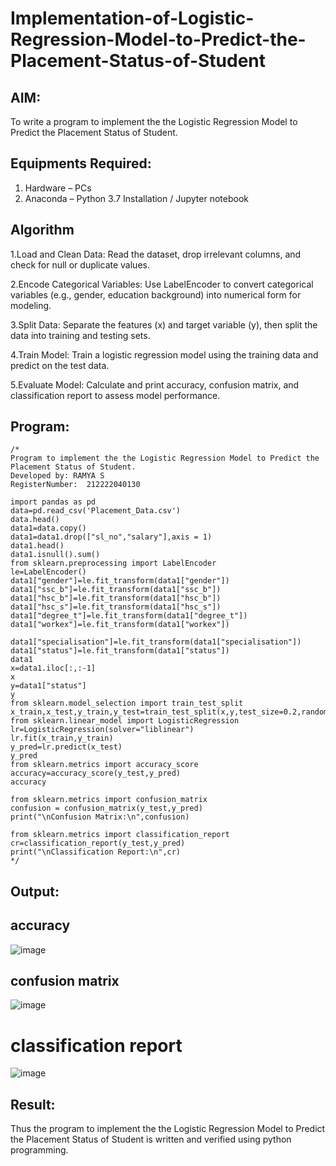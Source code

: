 # Implementation-of-Logistic-Regression-Model-to-Predict-the-Placement-Status-of-Student

## AIM:
To write a program to implement the the Logistic Regression Model to Predict the Placement Status of Student.

## Equipments Required:
1. Hardware – PCs
2. Anaconda – Python 3.7 Installation / Jupyter notebook

## Algorithm
1.Load and Clean Data: Read the dataset, drop irrelevant columns, and check for null or duplicate values.

2.Encode Categorical Variables: Use LabelEncoder to convert categorical variables (e.g., gender, education background) into numerical form for modeling.

3.Split Data: Separate the features (x) and target variable (y), then split the data into training and testing sets.

4.Train Model: Train a logistic regression model using the training data and predict on the test data.

5.Evaluate Model: Calculate and print accuracy, confusion matrix, and classification report to assess model performance.
## Program:
```
/*
Program to implement the the Logistic Regression Model to Predict the Placement Status of Student.
Developed by: RAMYA S
RegisterNumber:  212222040130

import pandas as pd
data=pd.read_csv('Placement_Data.csv')
data.head()
data1=data.copy()
data1=data1.drop(["sl_no","salary"],axis = 1)
data1.head()
data1.isnull().sum()
from sklearn.preprocessing import LabelEncoder
le=LabelEncoder()
data1["gender"]=le.fit_transform(data1["gender"])
data1["ssc_b"]=le.fit_transform(data1["ssc_b"])
data1["hsc_b"]=le.fit_transform(data1["hsc_b"])
data1["hsc_s"]=le.fit_transform(data1["hsc_s"])
data1["degree_t"]=le.fit_transform(data1["degree_t"])
data1["workex"]=le.fit_transform(data1["workex"])

data1["specialisation"]=le.fit_transform(data1["specialisation"])
data1["status"]=le.fit_transform(data1["status"])
data1
x=data1.iloc[:,:-1]
x
y=data1["status"]
y
from sklearn.model_selection import train_test_split
x_train,x_test,y_train,y_test=train_test_split(x,y,test_size=0.2,random_state=0)
from sklearn.linear_model import LogisticRegression
lr=LogisticRegression(solver="liblinear")
lr.fit(x_train,y_train)
y_pred=lr.predict(x_test)
y_pred
from sklearn.metrics import accuracy_score
accuracy=accuracy_score(y_test,y_pred)
accuracy

from sklearn.metrics import confusion_matrix
confusion = confusion_matrix(y_test,y_pred)
print("\nConfusion Matrix:\n",confusion)

from sklearn.metrics import classification_report
cr=classification_report(y_test,y_pred)
print("\nClassification Report:\n",cr)
*/
```

## Output:
## accuracy
![image](https://github.com/user-attachments/assets/4f898811-2021-4b72-ae0b-113f9e875bb2)
## confusion matrix

![image](https://github.com/user-attachments/assets/f910dd69-64e1-4b3e-970b-dde6b1057178)
# classification report

![image](https://github.com/user-attachments/assets/c34da8ef-1bb0-468d-b164-0d57bd7aaf06)


## Result:
Thus the program to implement the the Logistic Regression Model to Predict the Placement Status of Student is written and verified using python programming.
